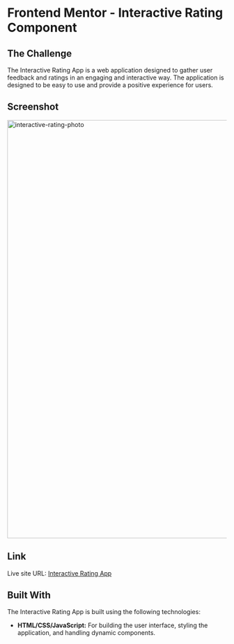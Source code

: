 
# Frontend Mentor - Interactive Rating Component

## The Challenge
The Interactive Rating App is a web application designed to gather user feedback and ratings in an engaging and interactive way. The application is designed to be easy to use and provide a positive experience for users.

## Screenshot

<img width="959" alt="interactive-rating-photo" src="https://github.com/yagmureva/interactive-rating-component/assets/127700012/78452f37-72bd-446c-bc3f-b0a75d84fd4a"/> 

## Link
Live site URL: [Interactive Rating App](https://interactive-rating-component-yagmur.netlify.app/)

## Built With
The Interactive Rating App is built using the following technologies:

- **HTML/CSS/JavaScript:** For building the user interface, styling the application, and handling dynamic components.
